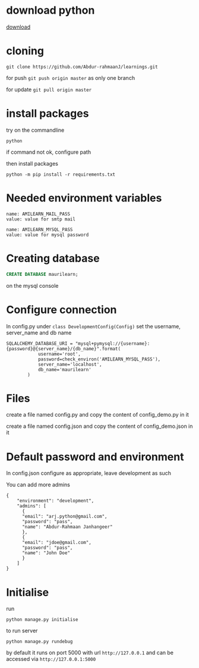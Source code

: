 # download python

[download](https://www.python.org/downloads/)

# cloning

```
git clone https://github.com/Abdur-rahmaanJ/learnings.git
```

for push `git push origin master` as only one branch

for update `git pull origin master`

# install packages

try on the commandline

```
python
```

if command not ok, configure path

then install packages

```
python -m pip install -r requirements.txt
```

# Needed environment variables

```
name: AMILEARN_MAIL_PASS
value: value for smtp mail
```


```
name: AMILEARN_MYSQL_PASS
value: value for mysql password
```

# Creating database

```sql
CREATE DATABASE maurilearn;
```

on the mysql console

# Configure connection

In config.py under `class DevelopmentConfig(Config)` set the username, server_name and db name

```
SQLALCHEMY_DATABASE_URI = "mysql+pymysql://{username}:{password}@{server_name}/{db_name}".format(
            username='root',
            password=check_environ('AMILEARN_MYSQL_PASS'),
            server_name='localhost',
            db_name='maurilearn'
        )
```

# Files

create a file named config.py and copy the content of config_demo.py in it

create a file named config.json and copy the content of config_demo.json in it


# Default password and environment

In config.json configure as appropriate, leave development as such

You can add more admins

```
{
    "environment": "development",
    "admins": [
      {
      "email": "arj.python@gmail.com",
      "password": "pass",
      "name": "Abdur-Rahmaan Janhangeer"
      },
      {
      "email": "jdoe@gmail.com",
      "password": "pass",
      "name": "John Doe"
      }
    ]
}
```


# Initialise 

run 

```
python manage.py initialise
```

to run server

```
python manage.py rundebug
```

by default it runs on port 5000 with url `http://127.0.0.1` and
can be accessed via `http://127.0.0.1:5000`